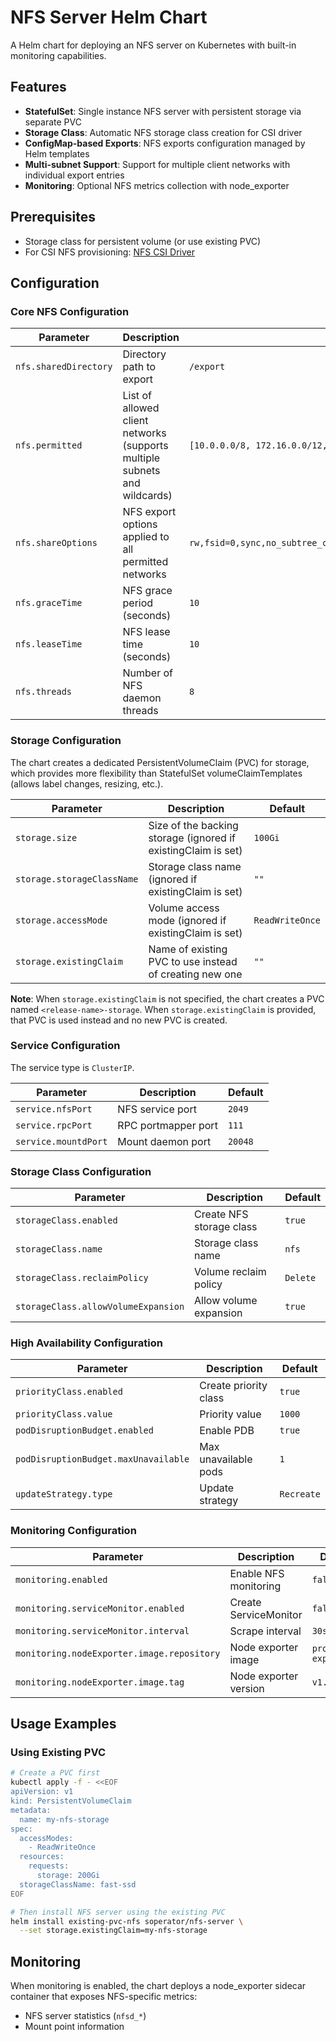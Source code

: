 # NFS Server Helm Chart

A Helm chart for deploying an NFS server on Kubernetes with built-in monitoring capabilities.

## Features

- **StatefulSet**: Single instance NFS server with persistent storage via separate PVC
- **Storage Class**: Automatic NFS storage class creation for CSI driver
- **ConfigMap-based Exports**: NFS exports configuration managed by Helm templates
- **Multi-subnet Support**: Support for multiple client networks with individual export entries
- **Monitoring**: Optional NFS metrics collection with node_exporter

## Prerequisites

- Storage class for persistent volume (or use existing PVC)
- For CSI NFS provisioning: [NFS CSI Driver](https://github.com/kubernetes-csi/csi-driver-nfs)

## Configuration

### Core NFS Configuration

| Parameter | Description | Default |
|-----------|-------------|---------|
| `nfs.sharedDirectory` | Directory path to export | `/export` |
| `nfs.permitted` | List of allowed client networks (supports multiple subnets and wildcards) | `[10.0.0.0/8, 172.16.0.0/12, 192.168.0.0/16]` |
| `nfs.shareOptions` | NFS export options applied to all permitted networks | `rw,fsid=0,sync,no_subtree_check,no_auth_nlm,insecure,no_root_squash` |
| `nfs.graceTime` | NFS grace period (seconds) | `10` |
| `nfs.leaseTime` | NFS lease time (seconds) | `10` |
| `nfs.threads` | Number of NFS daemon threads | `8` |

### Storage Configuration

The chart creates a dedicated PersistentVolumeClaim (PVC) for storage, which provides more flexibility than StatefulSet volumeClaimTemplates (allows label changes, resizing, etc.).

| Parameter | Description | Default |
|-----------|-------------|---------|
| `storage.size` | Size of the backing storage (ignored if existingClaim is set) | `100Gi` |
| `storage.storageClassName` | Storage class name (ignored if existingClaim is set) | `""` |
| `storage.accessMode` | Volume access mode (ignored if existingClaim is set) | `ReadWriteOnce` |
| `storage.existingClaim` | Name of existing PVC to use instead of creating new one | `""` |

**Note**: When `storage.existingClaim` is not specified, the chart creates a PVC named `<release-name>-storage`. When `storage.existingClaim` is provided, that PVC is used instead and no new PVC is created.

### Service Configuration

The service type is `ClusterIP`.

| Parameter | Description | Default |
|-----------|-------------|---------|
| `service.nfsPort` | NFS service port | `2049` |
| `service.rpcPort` | RPC portmapper port | `111` |
| `service.mountdPort` | Mount daemon port | `20048` |

### Storage Class Configuration

| Parameter | Description | Default |
|-----------|-------------|---------|
| `storageClass.enabled` | Create NFS storage class | `true` |
| `storageClass.name` | Storage class name | `nfs` |
| `storageClass.reclaimPolicy` | Volume reclaim policy | `Delete` |
| `storageClass.allowVolumeExpansion` | Allow volume expansion | `true` |

### High Availability Configuration

| Parameter | Description | Default |
|-----------|-------------|---------|
| `priorityClass.enabled` | Create priority class | `true` |
| `priorityClass.value` | Priority value | `1000` |
| `podDisruptionBudget.enabled` | Enable PDB | `true` |
| `podDisruptionBudget.maxUnavailable` | Max unavailable pods | `1` |
| `updateStrategy.type` | Update strategy | `Recreate` |

### Monitoring Configuration

| Parameter | Description | Default |
|-----------|-------------|---------|
| `monitoring.enabled` | Enable NFS monitoring | `false` |
| `monitoring.serviceMonitor.enabled` | Create ServiceMonitor | `false` |
| `monitoring.serviceMonitor.interval` | Scrape interval | `30s` |
| `monitoring.nodeExporter.image.repository` | Node exporter image | `prom/node-exporter` |
| `monitoring.nodeExporter.image.tag` | Node exporter version | `v1.6.1` |

## Usage Examples

### Using Existing PVC
```bash
# Create a PVC first
kubectl apply -f - <<EOF
apiVersion: v1
kind: PersistentVolumeClaim
metadata:
  name: my-nfs-storage
spec:
  accessModes:
    - ReadWriteOnce
  resources:
    requests:
      storage: 200Gi
  storageClassName: fast-ssd
EOF

# Then install NFS server using the existing PVC
helm install existing-pvc-nfs soperator/nfs-server \
  --set storage.existingClaim=my-nfs-storage
```

## Monitoring

When monitoring is enabled, the chart deploys a node_exporter sidecar container that exposes NFS-specific metrics:

- NFS server statistics (`nfsd_*`)
- Mount point information
